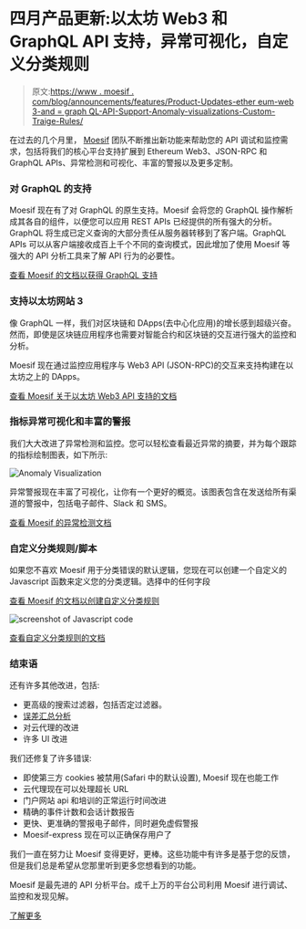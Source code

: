 # 四月产品更新:以太坊 Web3 和 GraphQL API 支持，异常可视化，自定义分类规则

> 原文:[https://www . moesif . com/blog/announcements/features/Product-Updates-ether eum-web 3-and = graph QL-API-Support-Anomaly-visualizations-Custom-Traige-Rules/](https://www.moesif.com/blog/announcements/features/Product-Updates-Ethereum-Web3-and=GraphQL-API-Support-Anomaly-Visulizations-Custom-Traige-Rules/)

在过去的几个月里， [Moesif](https://www.moesif.com) 团队不断推出新功能来帮助您的 API 调试和监控需求，包括将我们的核心平台支持扩展到 Ethereum Web3、JSON-RPC 和 GraphQL APIs、异常检测和可视化、丰富的警报以及更多定制。

### 对 GraphQL 的支持

Moesif 现在有了对 GraphQL 的原生支持。Moesif 会将您的 GraphQL 操作解析成其各自的组件，以便您可以应用 REST APIs 已经提供的所有强大的分析。GraphQL 将生成已定义查询的大部分责任从服务器转移到了客户端。GraphQL APIs 可以从客户端接收成百上千个不同的查询模式，因此增加了使用 Moesif 等强大的 API 分析工具来了解 API 行为的必要性。

[查看 Moesif 的文档以获得 GraphQL 支持](https://www.moesif.com/docs/platform/graphql/)

### 支持以太坊网站 3

像 GraphQL 一样，我们对区块链和 DApps(去中心化应用)的增长感到超级兴奋。然而，即使是区块链应用程序也需要对智能合约和区块链的交互进行强大的监控和分析。

Moesif 现在通过监控应用程序与 Web3 API (JSON-RPC)的交互来支持构建在以太坊之上的 DApps。

[查看 Moesif 关于以太坊 Web3 API 支持的文档](https://www.moesif.com/docs/platform/ethereum-web3/)

### 指标异常可视化和丰富的警报

我们大大改进了异常检测和监控。您可以轻松查看最近异常的摘要，并为每个跟踪的指标绘制图表，如下所示:

![Anomaly Visualization](../Images/7fd4abc281f111542ea9791ca62515b5.png)

异常警报现在丰富了可视化，让你有一个更好的概览。该图表包含在发送给所有渠道的警报中，包括电子邮件、Slack 和 SMS。

[查看 Moesif 的异常检测文档](https://www.moesif.com/docs/api-monitoring/metric-anomaly-detection/)

### 自定义分类规则/脚本

如果您不喜欢 Moesif 用于分类错误的默认逻辑，您现在可以创建一个自定义的 Javascript 函数来定义您的分类逻辑。选择中的任何字段

[查看 Moesif 的文档以创建自定义分类规则](https://www.moesif.com/docs/error-triage/custom-triage-rules/)

![screenshot of Javascript code](../Images/190e874f9e2acf9b1dab78e76eb3eaea.png)

[查看自定义分类规则的文档](https://www.moesif.com/docs/error-triage/custom-triage-rules/)

### 结束语

还有许多其他改进，包括:

*   更高级的搜索过滤器，包括否定过滤器。
*   [误差汇总分析](https://www.moesif.com/docs/error-triage/aggregations/)
*   对云代理的改进
*   许多 UI 改进

我们还修复了许多错误:

*   即使第三方 cookies 被禁用(Safari 中的默认设置), Moesif 现在也能工作
*   云代理现在可以处理超长 URL
*   门户网站 api 和培训的正常运行时间改进
*   精确的事件计数和会话计数报告
*   更快、更准确的警报电子邮件，同时避免虚假警报
*   Moesif-express 现在可以正确保存用户了

我们一直在努力让 Moesif 变得更好，更棒。这些功能中有许多是基于您的反馈，但是我们总是希望从您那里听到更多您想看到的功能。

Moesif 是最先进的 API 分析平台。成千上万的平台公司利用 Moesif 进行调试、监控和发现见解。

[了解更多](https://www.moesif.com?utm_source=blog)